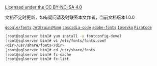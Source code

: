 [Licensed under the CC BY-NC-SA 4.0](https://creativecommons.org/licenses/by-nc-sa/4.0/deed.zh)

文档不定时更新，如有疑问请及时联系本文作者，当前文档版本1.0.0

[`google/fonts`](https://github.com/google/fonts) [`JetBrainsMono`](https://github.com/JetBrains/JetBrainsMono) [`cascadia-code`](https://github.com/microsoft/cascadia-code) [`adobe-fonts`](https://github.com/adobe-fonts) [`Iosevka`](https://github.com/be5invis/Iosevka) [`FiraCode`](https://github.com/tonsky/FiraCode) 

~~~bash
[root@sqlserver bin]# yum install -y fontconfig-devel
[root@sqlserver bin]# vi /etc/fonts/fonts.conf
<dir>/usr/share/fonts</dir>
[root@sqlserver bin]# cd /usr/share/fonts
[root@sqlserver bin]# fc-cache
[root@sqlserver bin]# fc-list
~~~